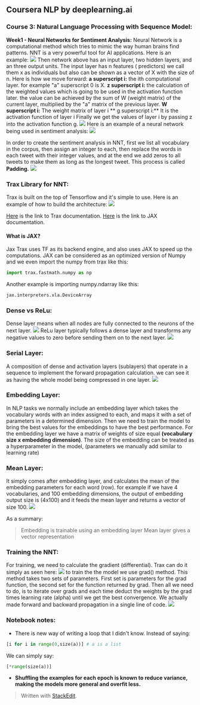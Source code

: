 

## Coursera NLP by deeplearning.ai

### Course 3: Natural Language Processing with Sequence Model:
 __Week1 -  Neural Networks for Sentiment Analysis:__
Neural Network is a computational method which tries to mimic the way human brains find patterns. NNT is a very powerful tool for AI applications.
Here is an example:
<img src="sample-neural-network.JPG">
Then network above has an input layer, two hidden layers, and an three output units.
The input layer has n features ( predictors) we call them x as individuals but also can be shown as a vector of X with the size of n.
Here is how we move forward:
**a superscript i:** the ith computational layer. for example "a" superscript 0 is X. 
**z superscript i:** the calculation of the weighted values which is going to be used in the activation function later. the value can be achieved by the sum of W (weight matrix) of the current layer, multiplied by the "a" matrix of the previous layer.
**W superscript i:** The weight matrix of layer i
** g superscript i:** It is the activation function of layer i
Finally we get the values of layer i by passing z into the activation function g. 
<img src="forward-propagation.JPG">
Here is an example of a neural network being used in sentiment analysis:
<img src="sample-sentiment-analysis-nnt.JPG">

In order to create the sentiment analysis in NNT, first we list all vocabulary in the corpus, then assign an integer to each, then replace the words in each tweet with their integer values, and at the end we add zeros to all tweets to make them as long as the longest tweet. This process is called **Padding.**
<img src="padding.JPG">
### Trax Library for NNT:
Trax is built on the top of Tensorflow and it's simple to use. Here is an example of how to build the architecture:
<img src="trax-architecture.JPG">

[Here](https://trax-ml.readthedocs.io/en/latest/) is the link to Trax documentation.
[Here](https://jax.readthedocs.io/en/latest/index.html "JAX") is the link to JAX documentation.

#### What is JAX?
Jax Trax uses TF as its backend engine, and also uses JAX to speed up the computations. JAX can be considered as an optimized version of Numpy and we even import the numpy from trax like this:
```python
import trax.fastmath.numpy as np
```
Another example is importing numpy.ndarray like this:
```python
jax.interpreters.xla.DeviceArray
```

### Dense vs ReLu:
Dense layer means when all nodes are fully connected to the neurons of the next layer.
<img src="dense_layers.JPG">
ReLu layer typically follows a dense layer and transforms any negative values to zero before sending them on to the next layer.
<img src="relu-layer.JPG">

### Serial Layer:
A composition of dense and activation layers (sublayers) that operate in a sequence to implement the forward propagation calculation. we can see it as having the whole model being compressed in one layer.
<img src="serial-layer.JPG">

### Embedding Layer:
In NLP tasks we normally include an embedding layer which takes the vocabulary words with an index assigned to each, and maps it with a set of parameters in a determined dimension. Then we need to train the model to bring the best values for the embeddings to have the best performance. For the embedding layer we have a matrix of weights of size equal **(vocabulary size x embedding dimension)**.
The size of the embedding can be treated as a hyperparameter in the model, (parameters we manually add similar to learning rate)

### Mean Layer:
It simply comes after embedding layer, and calculates the mean of the embedding parameters for each word (row). for example if we have 4 vocabularies, and 100 embedding dimensions, the output of embedding output size is (4x100) and it feeds the mean layer and returns a vector of size 100. 
<img src="mean-layer.JPG">

As a summary:
>Embedding is trainable using an embedding layer
>Mean layer gives a vector representation

### Training the NNT:
For training, we need to calculate the gradient (differential). Trax can do it simply as seen here:
<img src="gradients-in-trax.JPG">
to train the the model we use grad() method. This method takes two sets of parameters. First set is parameters for the grad function, the second set for the function returned by grad. Then all we need to do, is to iterate over grads and each time deduct the weights by the grad times learning rate (alpha) until we get the best convergence. We actually made forward and backward propagation in a single line of code.
<img src="training-grads.JPG">

### Notebook notes:
- There is new way of writing a loop that I didn't know. Instead of saying:
```python
[i for i in range(0,size(a))] # a is a list
```
We can simply say:
```python
[*range(size(a))]
```
- **Shuffling the examples for each epoch is known to reduce variance, making the models more general and overfit less.**





> Written with [StackEdit](https://stackedit.io/).